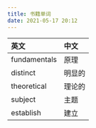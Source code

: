 ```yaml
---
title: 书籍单词
date: 2021-05-17 20:12
---
```

| 英文 | 中文 |
:--- | :--- 
fundamentals | 原理
distinct | 明显的
theoretical | 理论的
subject | 主题
establish | 建立




